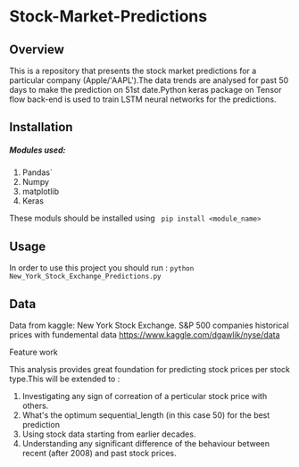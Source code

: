 # Stock-Market-Predictions

Overview
---------------------
This is a repository that presents the stock market predictions for a particular company (Apple/'AAPL').The data trends are analysed for past 50 days to make the prediction on 51st date.Python keras package on Tensor flow back-end is used to train LSTM neural networks for the predictions.

Installation 
----------------------

##### Modules used:

1.  Pandas`
2.  Numpy
3.  matplotlib
4.  Keras

These moduls should be installed using ` pip install <module_name>`

Usage
----------------------
In order to use this project you should run :
`python New_York_Stock_Exchange_Predictions.py`

Data
----------------------
Data from kaggle:
New York Stock Exchange.
S&P 500 companies historical prices with fundemental data
https://www.kaggle.com/dgawlik/nyse/data


Feature work

This analysis provides great foundation for predicting stock prices per stock type.This will be extended to :
 
1.  Investigating any sign of correation of a perticular stock price with others.
2.  What's the optimum sequential_length (in this case 50) for the best prediction
3.  Using stock data starting from earlier decades.
4.  Understanding any significant difference of the behaviour between recent (after 2008)  and past stock prices.
